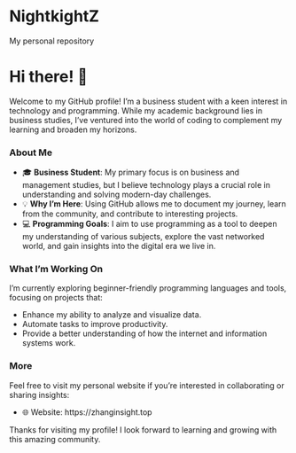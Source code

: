 # NightkightZ
My personal repository
# Hi there! 👋

Welcome to my GitHub profile! I’m a business student with a keen interest in technology and programming. While my academic background lies in business studies, I’ve ventured into the world of coding to complement my learning and broaden my horizons. 

### About Me  

- 🎓 **Business Student**: My primary focus is on business and management studies, but I believe technology plays a crucial role in understanding and solving modern-day challenges. 
- 💡 **Why I’m Here**: Using GitHub allows me to document my journey, learn from the community, and contribute to interesting projects. 
- 💻 **Programming Goals**: I aim to use programming as a tool to deepen my understanding of various subjects, explore the vast networked world, and gain insights into the digital era we live in. 

### What I’m Working On  

I’m currently exploring beginner-friendly programming languages and tools, focusing on projects that:  

- Enhance my ability to analyze and visualize data.  
- Automate tasks to improve productivity.  
- Provide a better understanding of how the internet and information systems work. 

### More

Feel free to visit my personal website if you’re interested in collaborating or sharing insights:  

- 🌐 Website: https\://zhanginsight.top

Thanks for visiting my profile! I look forward to learning and growing with this amazing community.

